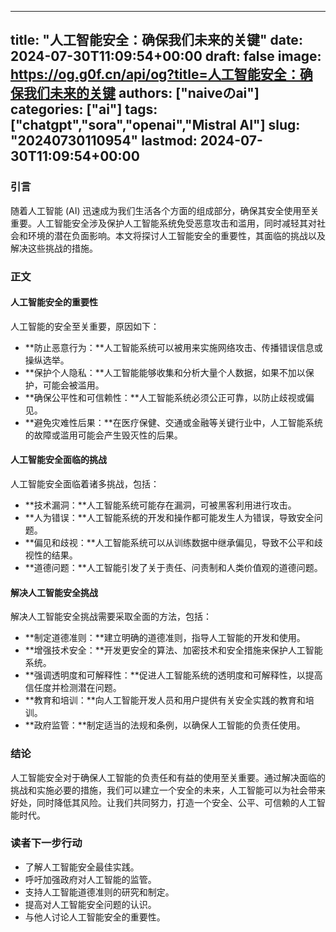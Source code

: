 
---
title: "人工智能安全：确保我们未来的关键"
date: 2024-07-30T11:09:54+00:00
draft: false
image: https://og.g0f.cn/api/og?title=人工智能安全：确保我们未来的关键
authors: ["naiveのai"]
categories: ["ai"]
tags: ["chatgpt","sora","openai","Mistral AI"]
slug: "20240730110954"
lastmod: 2024-07-30T11:09:54+00:00
---
### 引言

随着人工智能 (AI) 迅速成为我们生活各个方面的组成部分，确保其安全使用至关重要。人工智能安全涉及保护人工智能系统免受恶意攻击和滥用，同时减轻其对社会和环境的潜在负面影响。本文将探讨人工智能安全的重要性，其面临的挑战以及解决这些挑战的措施。

### 正文

#### 人工智能安全的重要性

人工智能的安全至关重要，原因如下：

- **防止恶意行为：**人工智能系统可以被用来实施网络攻击、传播错误信息或操纵选举。
- **保护个人隐私：**人工智能能够收集和分析大量个人数据，如果不加以保护，可能会被滥用。
- **确保公平性和可信赖性：**人工智能系统必须公正可靠，以防止歧视或偏见。
- **避免灾难性后果：**在医疗保健、交通或金融等关键行业中，人工智能系统的故障或滥用可能会产生毁灭性的后果。

#### 人工智能安全面临的挑战

人工智能安全面临着诸多挑战，包括：

- **技术漏洞：**人工智能系统可能存在漏洞，可被黑客利用进行攻击。
- **人为错误：**人工智能系统的开发和操作都可能发生人为错误，导致安全问题。
- **偏见和歧视：**人工智能系统可以从训练数据中继承偏见，导致不公平和歧视性的结果。
- **道德问题：**人工智能引发了关于责任、问责制和人类价值观的道德问题。

#### 解决人工智能安全挑战

解决人工智能安全挑战需要采取全面的方法，包括：

- **制定道德准则：**建立明确的道德准则，指导人工智能的开发和使用。
- **增强技术安全：**开发更安全的算法、加密技术和安全措施来保护人工智能系统。
- **强调透明度和可解释性：**促进人工智能系统的透明度和可解释性，以提高信任度并检测潜在问题。
- **教育和培训：**向人工智能开发人员和用户提供有关安全实践的教育和培训。
- **政府监管：**制定适当的法规和条例，以确保人工智能的负责任使用。

### 结论

人工智能安全对于确保人工智能的负责任和有益的使用至关重要。通过解决面临的挑战和实施必要的措施，我们可以建立一个安全的未来，人工智能可以为社会带来好处，同时降低其风险。让我们共同努力，打造一个安全、公平、可信赖的人工智能时代。

### 读者下一步行动

- 了解人工智能安全最佳实践。
- 呼吁加强政府对人工智能的监管。
- 支持人工智能道德准则的研究和制定。
- 提高对人工智能安全问题的认识。
- 与他人讨论人工智能安全的重要性。